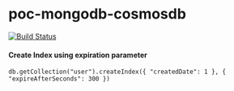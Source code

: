 # poc-mongodb-cosmosdb

[![Build Status](https://travis-ci.org/nortthon/poc-mongodb-cosmosdb.svg?branch=master)](https://travis-ci.org/nortthon/poc-mongodb-cosmosdb)

#### Create Index using expiration parameter
`db.getCollection("user").createIndex({ "createdDate": 1 }, { "expireAfterSeconds": 300 })`
